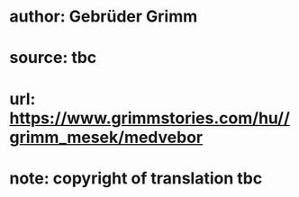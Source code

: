 # author: Gebrüder Grimm
# source: tbc
# url: https://www.grimmstories.com/hu//grimm_mesek/medvebor
# note: copyright of translation tbc


